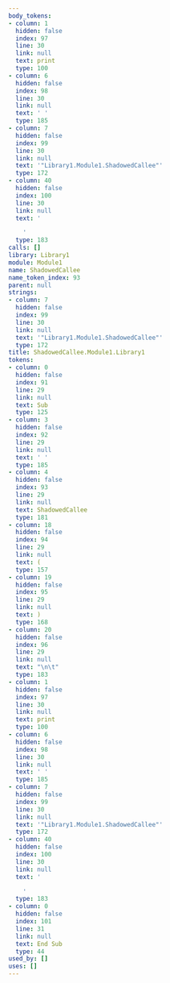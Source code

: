```yaml
---
body_tokens:
- column: 1
  hidden: false
  index: 97
  line: 30
  link: null
  text: print
  type: 100
- column: 6
  hidden: false
  index: 98
  line: 30
  link: null
  text: ' '
  type: 185
- column: 7
  hidden: false
  index: 99
  line: 30
  link: null
  text: '"Library1.Module1.ShadowedCallee"'
  type: 172
- column: 40
  hidden: false
  index: 100
  line: 30
  link: null
  text: '

    '
  type: 183
calls: []
library: Library1
module: Module1
name: ShadowedCallee
name_token_index: 93
parent: null
strings:
- column: 7
  hidden: false
  index: 99
  line: 30
  link: null
  text: '"Library1.Module1.ShadowedCallee"'
  type: 172
title: ShadowedCallee.Module1.Library1
tokens:
- column: 0
  hidden: false
  index: 91
  line: 29
  link: null
  text: Sub
  type: 125
- column: 3
  hidden: false
  index: 92
  line: 29
  link: null
  text: ' '
  type: 185
- column: 4
  hidden: false
  index: 93
  line: 29
  link: null
  text: ShadowedCallee
  type: 181
- column: 18
  hidden: false
  index: 94
  line: 29
  link: null
  text: (
  type: 157
- column: 19
  hidden: false
  index: 95
  line: 29
  link: null
  text: )
  type: 168
- column: 20
  hidden: false
  index: 96
  line: 29
  link: null
  text: "\n\t"
  type: 183
- column: 1
  hidden: false
  index: 97
  line: 30
  link: null
  text: print
  type: 100
- column: 6
  hidden: false
  index: 98
  line: 30
  link: null
  text: ' '
  type: 185
- column: 7
  hidden: false
  index: 99
  line: 30
  link: null
  text: '"Library1.Module1.ShadowedCallee"'
  type: 172
- column: 40
  hidden: false
  index: 100
  line: 30
  link: null
  text: '

    '
  type: 183
- column: 0
  hidden: false
  index: 101
  line: 31
  link: null
  text: End Sub
  type: 44
used_by: []
uses: []
---
```

